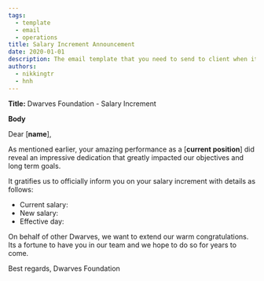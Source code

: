```yaml
---
tags: 
  - template
  - email
  - operations
title: Salary Increment Announcement
date: 2020-01-01
description: The email template that you need to send to client when it's near holiday to announce about the absence. 
authors:
  - nikkingtr
  - hnh
---
```


**Title:** Dwarves Foundation - Salary Increment

**Body**

Dear [**name**],

As mentioned earlier, your amazing performance as a [**current position**] did reveal an impressive dedication that greatly impacted our objectives and long term goals.

It gratifies us to officially inform you on your salary increment with details as follows:

- Current salary:
- New salary:
- Effective day:

On behalf of other Dwarves, we want to extend our warm congratulations. Its a fortune to have you in our team and we hope to do so for years to come.

Best regards,
Dwarves Foundation
